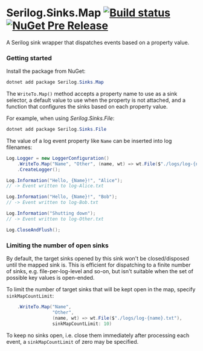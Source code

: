 # Serilog.Sinks.Map [![Build status](https://ci.appveyor.com/api/projects/status/m7svuyb4bkve3q6y?svg=true)](https://ci.appveyor.com/project/serilog/serilog-sinks-map) [![NuGet Pre Release](https://img.shields.io/nuget/vpre/Serilog.Sinks.Map.svg)](https://www.nuget.org/packages/serilog.sinks.map)

A Serilog sink wrapper that dispatches events based on a property value.

### Getting started

Install the package from NuGet:

```powershell
dotnet add package Serilog.Sinks.Map
```

The `WriteTo.Map()` method accepts a property name to use as a sink selector, a default value
to use when the property is not attached, and a function that configures the sinks based on each property value.

For example, when using _Serilog.Sinks.File_:

```powershell
dotnet add package Serilog.Sinks.File
```

The value of a log event property like `Name` can be inserted into log filenames:

```csharp
Log.Logger = new LoggerConfiguration()
    .WriteTo.Map("Name", "Other", (name, wt) => wt.File($"./logs/log-{name}.txt"))
    .CreateLogger();

Log.Information("Hello, {Name}!", "Alice");
// -> Event written to log-Alice.txt

Log.Information("Hello, {Name}!", "Bob");
// -> Event written to log-Bob.txt

Log.Information("Shutting down");
// -> Event written to log-Other.txt

Log.CloseAndFlush();
```

### Limiting the number of open sinks

By default, the target sinks opened by this sink won't be closed/disposed until the
mapped sink is. This is efficient for dispatching to a finite number of sinks,
e.g. file-per-log-level and so-on, but isn't suitable when the set of possible key values is
open-ended.

To limit the number of target sinks that will be kept open in the map, specify `sinkMapCountLimit`:

```csharp
    .WriteTo.Map("Name",
                 "Other",
                 (name, wt) => wt.File($"./logs/log-{name}.txt"),
                 sinkMapCountLimit: 10)
```

To keep no sinks open, i.e. close them immediately after processing each event, a `sinkMapCountLimit` of zero may be specified.
